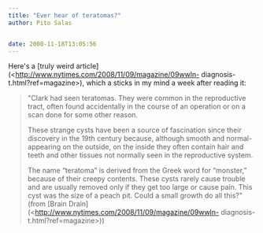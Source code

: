 ```yaml
---
title: "Ever hear of teratomas?"
author: Pito Salas


date: 2008-11-18T13:05:56
---
```




Here's a [truly weird
article](<http://www.nytimes.com/2008/11/09/magazine/09wwln-
diagnosis-t.html?ref=magazine>), which a sticks in my mind a week after
reading it:

> "Clark had seen teratomas. They were common in the reproductive tract, often
> found accidentally in the course of an operation or on a scan done for some
> other reason.
>
> These strange cysts have been a source of fascination since their discovery
> in the 19th century because, although smooth and normal-appearing on the
> outside, on the inside they often contain hair and teeth and other tissues
> not normally seen in the reproductive system.
>
> The name “teratoma” is derived from the Greek word for “monster,” because of
> their creepy contents. These cysts rarely cause trouble and are usually
> removed only if they get too large or cause pain. This cyst was the size of
> a peach pit. Could a small growth do all this?" (from [Brain
> Drain](<http://www.nytimes.com/2008/11/09/magazine/09wwln-
> diagnosis-t.html?ref=magazine>))



